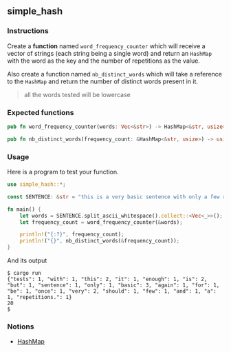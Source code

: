 ## simple_hash

### Instructions

Create a **function** named `word_frequency_counter` which will receive a vector of strings (each string being a single word) and return an `HashMap` with the word as the key and the number of repetitions as the value.

Also create a function named `nb_distinct_words` which will take a reference to the `HashMap` and return the number of distinct words present in it.

> all the words tested will be lowercase

### Expected functions

```rust
pub fn word_frequency_counter(words: Vec<&str>) -> HashMap<&str, usize> {}

pub fn nb_distinct_words(frequency_count: &HashMap<&str, usize>) -> usize {}
```

### Usage

Here is a program to test your function.

```rust
use simple_hash::*;

const SENTENCE: &str = "this is a very basic sentence with only a few repetitions. once again this is very basic but it should be enough for basic tests";

fn main() {
    let words = SENTENCE.split_ascii_whitespace().collect::<Vec<_>>();
    let frequency_count = word_frequency_counter(&words);

    println!("{:?}", frequency_count);
    println!("{}", nb_distinct_words(&frequency_count));
}
```

And its output

```console
$ cargo run
{"tests": 1, "with": 1, "this": 2, "it": 1, "enough": 1, "is": 2, "but": 1, "sentence": 1, "only": 1, "basic": 3, "again": 1, "for": 1, "be": 1, "once": 1, "very": 2, "should": 1, "few": 1, "and": 1, "a": 1, "repetitions.": 1}
20
$
```

### Notions

- [HashMap](https://doc.rust-lang.org/rust-by-example/std/hash.html)
